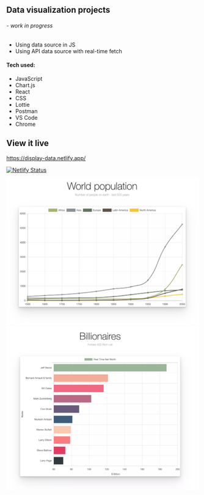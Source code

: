 ## Data visualization projects 
###### - work in progress

*  Using data source in JS
*  Using API data source with real-time fetch



#### Tech used: 
- JavaScript
- Chart.js
- React
- CSS
- Lottie
- Postman
- VS Code
- Chrome


## View it live
https://display-data.netlify.app/

[![Netlify Status](https://api.netlify.com/api/v1/badges/27cc9b46-12bc-4a6e-af38-5d609d8f681c/deploy-status)](https://app.netlify.com/sites/display-data/deploys)

![Alt Text](chart_1.webp)
![Alt Text](chart_2.webp)